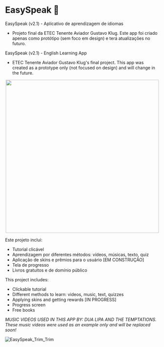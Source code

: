 # EasySpeak 📖
EasySpeak (v2.1) - Aplicativo de aprendizagem de idiomas
- Projeto final da ETEC Tenente Aviador Gustavo Klug. Este app foi criado apenas como protótipo (sem foco em design) e terá atualizações no futuro. 

EasySpeak (v2.1) - English Learning App
- ETEC Tenente Aviador Gustavo Klug's final project. This app was created as a prototype only (not focused on design) and will change in the future. 

<p align="center">
  <img width="500" height="500" src="https://user-images.githubusercontent.com/71787801/113701913-29395b00-96af-11eb-93d5-2ddce0de0bd5.png" data-canonical-    src="https://gyazo.com/eb5c5741b6a9a16c692170a41a49c858.png">
</p>

Este projeto inclui:
- Tutorial clicável
- Aprendizagem por diferentes métodos: vídeos, músicas, texto, quiz
- Aplicação de skins e prêmios para o usuário [EM CONSTRUÇÃO] 
- Tela de progresso 
- Livros gratuitos e de domínio público

This project includes:
- Clickable tutorial
- Different methods to learn: videos, music, text, quizzes
- Applying skins and getting rewards [IN PROGRESS]
- Progress screen
- Free books

*MUSIC VIDEOS USED IN THIS APP BY: DUA LIPA AND THE TEMPTATIONS. These music videos were used as an example only and will be replaced soon!* 

![EasySpeak_Trim_Trim](https://user-images.githubusercontent.com/71787801/113701953-3b1afe00-96af-11eb-8a41-3def42db602a.gif)

